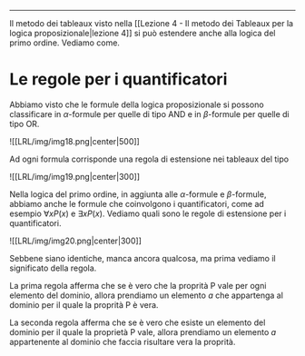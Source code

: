 ----
Il metodo dei tableaux visto nella [[Lezione 4 - Il metodo dei Tableaux per la logica proposizionale|lezione 4]] si può estendere anche alla logica del primo ordine. Vediamo come.

# Le regole per i quantificatori
Abbiamo visto che le formule della logica proposizionale si possono classificare in $\alpha$-formule per quelle di tipo AND e in $\beta$-formule per quelle di tipo OR.

![[LRL/img/img18.png|center|500]]

Ad ogni formula corrisponde una regola di estensione nei tableaux del tipo

![[LRL/img/img19.png|center|300]]

Nella logica del primo ordine, in aggiunta alle $\alpha$-formule e $\beta$-formule, abbiamo anche le formule che coinvolgono i quantificatori, come ad esempio $\forall x P(x)$ e $\exists x P(x)$. Vediamo quali sono le regole di estensione per i quantificatori.

![[LRL/img/img20.png|center|300]]

Sebbene siano identiche, manca ancora qualcosa, ma prima vediamo il significato della regola.

La prima regola afferma che se è vero che la proprità P vale per ogni elemento del dominio, allora prendiamo un elemento $a$ che appartenga al dominio per il quale la proprità P è vera.

La seconda regola afferma che se è vero che esiste un elemento del dominio per il quale la proprietà P vale, allora prendiamo un elemento $a$ appartenente al dominio che faccia risultare vera la proprità.



